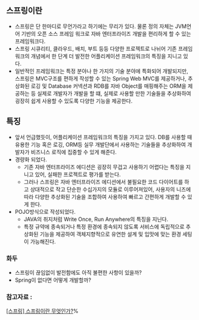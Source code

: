 ## 스프링이란

- 스프링은 단 한마디로 무언가라고 하기에는 무리가 있다. 물론 정의 자체는 JVM언어 기반의 오픈 소스 프레임 워크로 자바 엔터프라이즈 개발을 편리하게 할 수 있는 프레임워크다.
- 스프링 시큐리티, 클라우드, 배치, 부트 등등 다양한 프로젝트로 나뉘어 기존 프레임워크의 개념에서 한 단계 더 발전한 어플리케이션 프레임워크의 특징을 지니고 있다.
- 일반적인 프레임워크는 특정 분야나 한 가지의 기술 분야에 특화되어 개발되지만, 스프링은 MVC구조를 편하게 작성할 수 있는 Spring Web MVC를 제공하거나, 추상화된 로깅 및 Database 커넥션과 RDB를 자바 Object를 매핑해주는 ORM을 제공하는 등 실제로 개발자가 개발을 할 떄, 실제로 사용할 만한 기술들을 추상화하여 굉장히 쉽게 사용할 수 있도록 다양한 기능을 제공한다.

## 특징

- 앞서 언급했듯이, 어플리케이션 프레임워크의 특징을 가지고 있다. DB를 사용할 때 유용한 기능 혹은 로깅, ORM등 실무 개발단에서 사용하는 기술들을 추상화하여 개발자가 비즈니스 로직에 집중할 수 있게 해준다.
- 경량화 되었다.
    - 기존 자바 엔터프라이즈 에디션은 굉장히 무겁고 사용하기 어렵다는 특징을 지니고 있어, 실패한 프로젝트로 평가를 받는다.
    - 그러나 스프링은 자바 엔터프라이즈 에디션에서 불필요한 코드 다이어트를 하고 상대적으로 작고 단순한 수십가지의 모듈로 이루어져있어, 사용자의 니즈에 따라 다양한 추상화된 기술을 조합하여 사용하여 빠르고 간편하게 개발할 수 있게 한다.
- POJO방식으로 작성되었다.
    - JAVA의 취지처럼 Write Once, Run Anywhere의 특징을 지닌다.
    - 특정 규약에 종속되거나 특정 환경에 종속되지 않도록 서비스에 독립적으로 추상화된 기능을 제공하여 객체지향적으로 유연한 설계 및 입맛에 맞는 환경 세팅이 가능해진다.

### 화두 
- 스프링이 끊임없이 발전함에도 아직 불편한 사항이 있을까?
- Spring이 없다면 어떻게 개발할까?

### 참고자료 :

[[스프링] 스프링이란 무엇인가?](https://12bme.tistory.com/157)%
